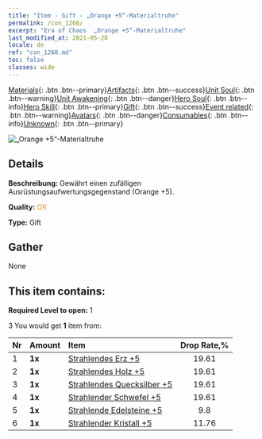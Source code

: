 ```yaml
---
title: "Item - Gift - „Orange +5“-Materialtruhe"
permalink: /con_1268/
excerpt: "Era of Chaos  „Orange +5“-Materialtruhe"
last_modified_at: 2021-05-28
locale: de
ref: "con_1268.md"
toc: false
classes: wide
---
```

 [Materials](/ItemsDE/){: .btn .btn--primary}[Artifacts](/ItemsDE/Artifacts/){: .btn .btn--success}[Unit Soul](/ItemsDE/UnitSoul/){: .btn .btn--warning}[Unit Awakening](/ItemsDE/UnitAwakening/){: .btn .btn--danger}[Hero Soul](/ItemsDE/HeroSoul/){: .btn .btn--info}[Hero Skill](/ItemsDE/HeroSkill/){: .btn .btn--primary}[Gift](/ItemsDE/Gift/){: .btn .btn--success}[Event related](/ItemsDE/Events/){: .btn .btn--warning}[Avatars](/ItemsDE/Avatars/){: .btn .btn--danger}[Consumables](/ItemsDE/Consumables/){: .btn .btn--info}[Unknown](/ItemsDE/Unknown/){: .btn .btn--primary}

 ![„Orange +5“-Materialtruhe](/images/t/i_304002.png)

## Details
 **Beschreibung:** Gewährt einen zufälligen Ausrüstungsaufwertungsgegenstand (Orange +5).

 **Quality:** <span style="color: #FF8C00">OK</span>

 **Type:** Gift

## Gather

  None

## This item contains:

 **Required Level to open:** 1

 3 You would get **1** item  from:

  | Nr | Amount |     Item    | Drop Rate,% |
  |:---|:-------|:------------|:---------:|
  | 1 |  **1x** | [Strahlendes Erz +5](/ItemsDE/mat_96/) | 19.61 | 
  | 2 |  **1x** | [Strahlendes Holz +5](/ItemsDE/mat_97/) | 19.61 | 
  | 3 |  **1x** | [Strahlendes Quecksilber +5](/ItemsDE/mat_98/) | 19.61 | 
  | 4 |  **1x** | [Strahlender Schwefel +5](/ItemsDE/mat_99/) | 19.61 | 
  | 5 |  **1x** | [Strahlende Edelsteine +5](/ItemsDE/mat_100/) | 9.8 | 
  | 6 |  **1x** | [Strahlender Kristall +5](/ItemsDE/mat_101/) | 11.76 | 
